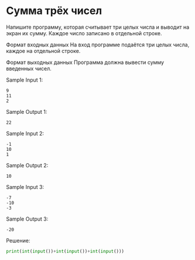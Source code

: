 # Сумма трёх чисел

Напишите программу, которая считывает три целых числа и выводит на экран их сумму. Каждое число записано в отдельной строке.

Формат входных данных
На вход программе подаётся три целых числа, каждое на отдельной строке.

Формат выходных данных
Программа должна вывести сумму введенных чисел.

Sample Input 1:
```
9
11
2
```

Sample Output 1:
```
22
```

Sample Input 2:
```
-1
10
1
```

Sample Output 2:
```
10
```

Sample Input 3:
```
-7
-10
-3
```

Sample Output 3:
```
-20
```

Решение:
```python
print(int(input())+int(input())+int(input()))
```
